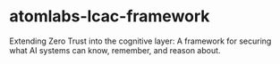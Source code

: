 # atomlabs-lcac-framework
Extending Zero Trust into the cognitive layer: A framework for securing what AI systems can know, remember, and reason about.
